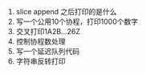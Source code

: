 1. slice append 之后打印的是什么
2. 写一个公用10个协程，打印1000个数字
3. 交叉打印1A2B...26Z
4. 控制协程数处理
5. 写一个延迟队列代码
6. 字符串反转打印